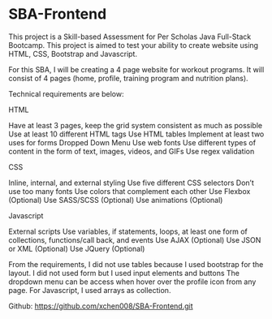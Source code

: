 # SBA-Frontend

This project is a Skill-based Assessment for Per Scholas Java Full-Stack Bootcamp. This project is aimed to test your ability to create website using HTML, CSS, Bootstrap and Javascript. 

For this SBA, I will be creating a 4 page website for workout programs. It will consist of 4 pages (home, profile, training program and nutrition plans). 

Technical requirements are below:

HTML

Have at least 3 pages, keep the grid system consistent as much as possible
Use at least 10 different HTML tags
Use HTML tables
Implement at least two uses for forms
Dropped Down Menu 
Use web fonts
Use different types of content in the form of text, images, videos, and GIFs
Use regex validation

CSS

Inline, internal, and external styling
Use five different CSS selectors
Don’t use too many fonts
Use colors that complement each other
Use Flexbox (Optional)
Use SASS/SCSS (Optional)
Use animations (Optional)

Javascript

External scripts
Use variables, if statements, loops, at least one form of collections, functions/call back, and events
Use AJAX (Optional) 
Use JSON or XML (Optional)
Use JQuery (Optional)


From the requirements, I did not use tables because I used bootstrap for the layout. I did not used form but I used input elements and buttons
The dropdown menu can be access when hover over the profile icon from any page. For Javascript, I used arrays as collection. 

Github: https://github.com/xchen008/SBA-Frontend.git
